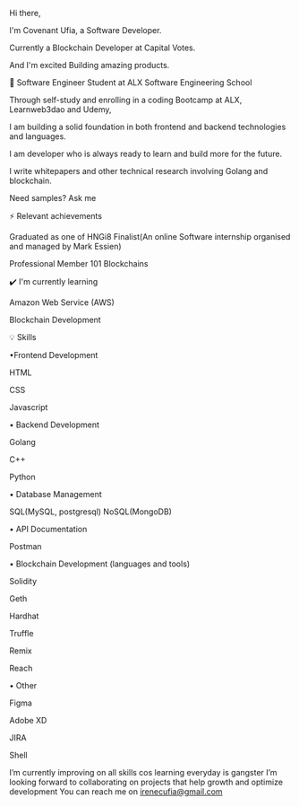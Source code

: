Hi there,

I'm Covenant Ufia, a Software Developer.

Currently a Blockchain Developer at Capital Votes. 

And I'm excited Building amazing products.

💎 Software Engineer Student at ALX Software Engineering School


Through self-study and enrolling in a coding Bootcamp at ALX, Learnweb3dao and Udemy, 

I am building a solid foundation in both frontend and backend technologies and languages.

I am developer who is always ready to learn and build more for the future.

I write whitepapers and other technical research involving Golang and blockchain.

Need samples? Ask me

⚡ Relevant achievements

Graduated as one of HNGi8 Finalist(An online Software internship organised and managed by Mark Essien) 

Professional Member 101 Blockchains

✔️ I'm currently learning 

Amazon Web Service (AWS)

Blockchain Development 



💡 Skills
 
•Frontend Development

HTML

CSS 

Javascript

• Backend Development

Golang 

C++ 

Python

• Database Management

SQL(MySQL, postgresql) 
NoSQL(MongoDB)


• API Documentation

Postman

• Blockchain Development (languages and tools)

Solidity

Geth

Hardhat

Truffle

Remix

Reach

• Other

Figma

Adobe XD

JIRA

Shell
 
I’m currently improving on all skills cos learning everyday is gangster
I’m looking forward to collaborating on projects that help growth and optimize development
You can reach me on irenecufia@gmail.com

<!---
UfiairENE/UfiairENE is a ✨ special ✨ repository because its `README.md` (this file) appears on your GitHub profile.
You can click the Preview link to take a look at your changes.
--->
